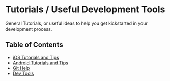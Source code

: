 # Tutorials / Useful Development Tools

General Tutorials, or useful ideas to help you get kickstarted in your development process.

## Table of Contents

- [iOS Tutorials and Tips](./iOS/)
- [Android Tutorials and Tips](./Android)
- [Git Help](./Git)
- [Dev Tools](./USEFUL.md)